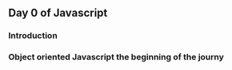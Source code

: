 ## Day 0 of Javascript

### Introduction

### Object oriented Javascript the beginning of the journy

